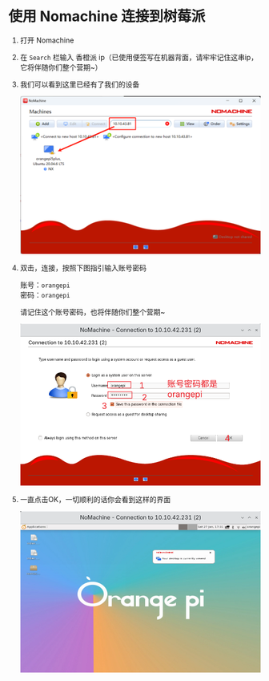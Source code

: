 # 使用 Nomachine 连接到树莓派

1. 打开 Nomachine
    
2. 在 `Search` 栏输入 香橙派 ip（已使用便签写在机器背面，请牢牢记住这串ip，它将伴随你们整个营期~）

3. 我们可以看到这里已经有了我们的设备

    ![nomachine_connection](/docs/pitures/nomachine_connection.png)

5. 双击，连接，按照下图指引输入账号密码

    账号：`orangepi`\
    密码：`orangepi`

    请记住这个账号密码，也将伴随你们整个营期~

    ![nomachine_password](/docs/pitures/nomachine_password.jpg)

5. 一直点击OK，一切顺利的话你会看到这样的界面

    ![nomachine_success](/docs/pitures/nomachine_success.jpg)